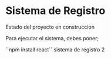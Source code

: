 <h1> Sistema de Registro </h1>
Estado del proyecto en construccion

Para ejecutar el sistema, debes poner;

´´npm install react´´
sistema de registro 2
